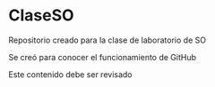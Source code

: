 # ClaseSO
Repositorio creado para la clase de laboratorio de SO

Se creó para conocer el funcionamiento de GitHub

Este contenido debe ser revisado
